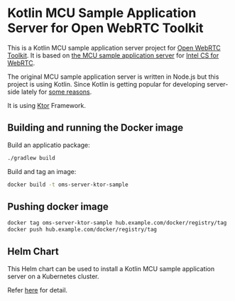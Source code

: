 # Kotlin MCU Sample Application Server for Open WebRTC Toolkit 

This is a Kotlin MCU sample application server project for [Open WebRTC Toolkit](https://github.com/open-webrtc-toolkit).
It is based on [the MCU sample application server](https://software.intel.com/sites/products/documentation/webrtc/conference/index.html#Conferencesection4) for [Intel CS for WebRTC](https://software.intel.com/en-us/webrtc-sdk).

The original MCU sample application server is written in Node.js but this project is using Kotlin.
Since Kotlin is getting popular for developing server-side lately for [some reasons](https://hashnode.com/post/why-would-you-use-kotlin-instead-of-nodejs-for-server-side-programming-cj317v8kb00doink9u7nodtm8).

It is using [Ktor](https://ktor.io/) Framework.


## Building and running the Docker image
 
 Build an applicatio package:
 
 ```bash
./gradlew build
```

Build and tag an image:

```bash
docker build -t oms-server-ktor-sample
```

## Pushing docker image

```bash
docker tag oms-server-ktor-sample hub.example.com/docker/registry/tag
docker push hub.example.com/docker/registry/tag
```

## Helm Chart

This Helm chart can be used to install a Kotlin MCU sample application server on a Kubernetes cluster.

Refer [here](https://github.com/thmatuza/ics-kubernetes) for detail.